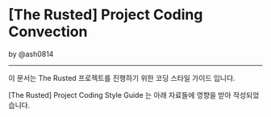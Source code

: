 # [The Rusted] Project Coding Convection

by @ash0814

---

이 문서는 The Rusted 프로젝트를 진행하기 위한 코딩 스타일 가이드 입니다.

[The Rusted] Project Coding Style Guide 는 아래 자료들에 영향을 받아 작성되었습니다.

